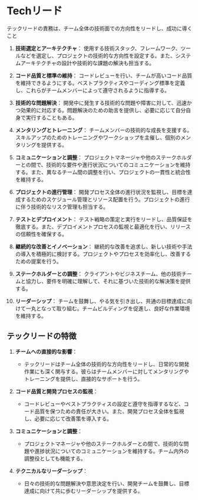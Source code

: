 # Techリード

テックリードの責務は、チーム全体の技術面での方向性をリードし、成功に導くこと

1. **技術選定とアーキテクチャ**：
   使用する技術スタック、フレームワーク、ツールなどを選定し、プロジェクトの技術的な方向性を設定する。また、システムアーキテクチャの設計や技術的な課題の解決も担当する。

2. **コード品質と標準の維持**：
   コードレビューを行い、チームが高いコード品質を維持できるようにする。ベストプラクティスやコーディング標準を定義し、これらがチームメンバーによって遵守されるように指導する。

3. **技術的な問題解決**：
   開発中に発生する技術的な問題や障害に対して、迅速かつ効果的に対応する。問題解決のための助言を提供し、必要に応じて自分自身で実行することもある。

4. **メンタリングとトレーニング**：
   チームメンバーの技術的な成長を支援する。スキルアップのためのトレーニングやワークショップを主催し、個別のメンタリングを提供する。

5. **コミュニケーションと調整**：
   プロジェクトマネージャや他のステークホルダーとの間で、技術的な要件や進行状況についてのコミュニケーションを維持する。また、異なるチーム間の調整を行い、プロジェクトの一貫性と統合性を維持する。

6. **プロジェクトの進行管理**：
   開発プロセス全体の進行状況を監視し、目標を達成するためのスケジュール管理とリソース配置を行う。プロジェクトの進行に伴う技術的なリスク管理も担当する。

7. **テストとデプロイメント**：
   テスト戦略の策定と実行をリードし、品質保証を徹底する。また、デプロイメントプロセスの監視と最適化を行い、リリースの信頼性を確保する。

8. **継続的な改善とイノベーション**：
   継続的な改善を追求し、新しい技術や手法の導入を積極的に検討する。プロジェクトやプロセスを効率化し、改善するための提案を行う。

9. **ステークホルダーとの調整**：
   クライアントやビジネスチーム、他の技術チームと協力し、要件を明確に理解して、それに基づいた技術的な解決策を提供する。

10. **リーダーシップ**：
    チームを鼓舞し、やる気を引き出し、共通の目標達成に向けて一丸となって取り組む。チームビルディングを促進し、良好な作業環境を維持する。

## テックリードの特徴

1. **チームへの直接的な影響**：
   - テックリードはチーム全体の技術的な方向性をリードし、日常的な開発作業にも深く関与する。彼らはチームメンバーに対してメンタリングやトレーニングを提供し、直接的なサポートを行う。

2. **コード品質と開発プロセスの監視**：
   - コードレビューやベストプラクティスの設定と遵守を指導するなど、コード品質を保つための責任が大きい。また、開発プロセス全体を監視し、必要に応じて改善策を導入する。

3. **コミュニケーションと調整**：
   - プロジェクトマネージャや他のステークホルダーとの間で、技術的な問題や進捗状況についてのコミュニケーションを維持する。チーム内外の調整役としても機能する。

4. **テクニカルなリーダーシップ**：
   - 日々の技術的な問題解決や意思決定を行い、開発チームを鼓舞し、目標達成に向けて共に歩むリーダーシップを提供する。
